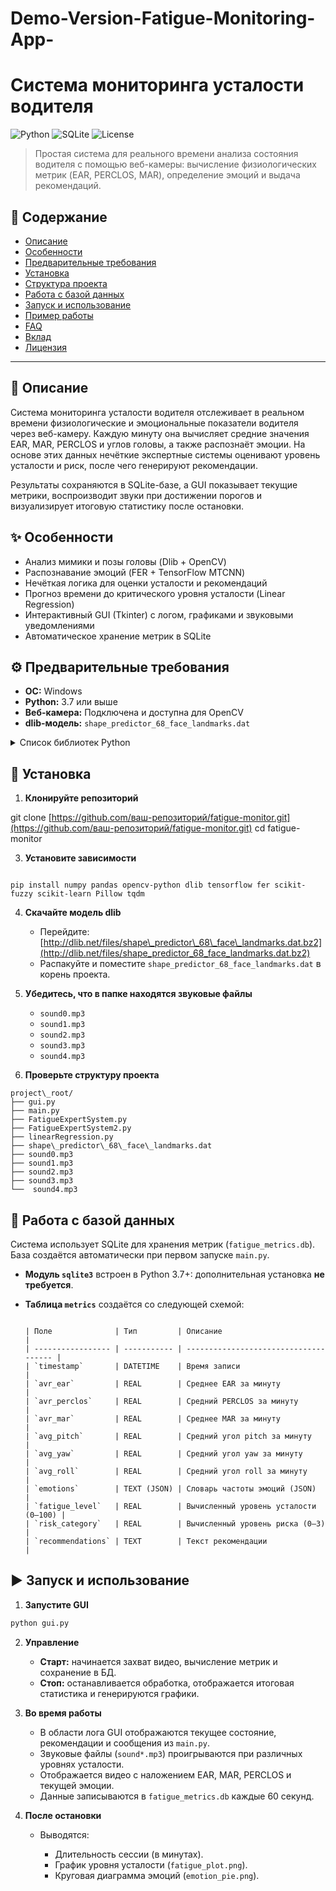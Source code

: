 # Demo-Version-Fatigue-Monitoring-App-
# Система мониторинга усталости водителя

![Python](https://img.shields.io/badge/python-3.7%2B-blue.svg) ![SQLite](https://img.shields.io/badge/SQLite-included-green.svg) ![License](https://img.shields.io/badge/license-MIT-lightgrey.svg)

> Простая система для реального времени анализа состояния водителя с помощью веб-камеры: вычисление физиологических метрик (EAR, PERCLOS, MAR), определение эмоций и выдача рекомендаций.

## 🔖 Содержание

* [Описание](#описание)
* [Особенности](#особенности)
* [Предварительные требования](#предварительные-требования)
* [Установка](#установка)
* [Структура проекта](#структура-проекта)
* [Работа с базой данных](#работа-с-базой-данных)
* [Запуск и использование](#запуск-и-использование)
* [Пример работы](#пример-работы)
* [FAQ](#faq)
* [Вклад](#вклад)
* [Лицензия](#лицензия)

---

## 📘 Описание

Система мониторинга усталости водителя отслеживает в реальном времени физиологические и эмоциональные показатели водителя через веб-камеру. Каждую минуту она вычисляет средние значения EAR, MAR, PERCLOS и углов головы, а также распознаёт эмоции. На основе этих данных нечёткие экспертные системы оценивают уровень усталости и риск, после чего генерируют рекомендации.

Результаты сохраняются в SQLite-базе, а GUI показывает текущие метрики, воспроизводит звуки при достижении порогов и визуализирует итоговую статистику после остановки.

## ✨ Особенности

* Анализ мимики и позы головы (Dlib + OpenCV)
* Распознавание эмоций (FER + TensorFlow MTCNN)
* Нечёткая логика для оценки усталости и рекомендаций
* Прогноз времени до критического уровня усталости (Linear Regression)
* Интерактивный GUI (Tkinter) с логом, графиками и звуковыми уведомлениями
* Автоматическое хранение метрик в SQLite

## ⚙ Предварительные требования

* **ОС:** Windows
* **Python:** 3.7 или выше
* **Веб-камера:** Подключена и доступна для OpenCV
* **dlib-модель:** `shape_predictor_68_face_landmarks.dat`

<details>
<summary>Список библиотек Python</summary>

```bash
numpy
pandas
opencv-python
dlib
tensorflow   # для FER (MTCNN)
fer
scikit-fuzzy
scikit-learn
Pillow
tqdm
```

</details>

## 🚀 Установка

1. **Клонируйте репозиторий**


git clone [https://github.com/ваш-репозиторий/fatigue-monitor.git](https://github.com/ваш-репозиторий/fatigue-monitor.git)
cd fatigue-monitor



3. **Установите зависимости**
````

pip install numpy pandas opencv-python dlib tensorflow fer scikit-fuzzy scikit-learn Pillow tqdm
````

4. **Скачайте модель dlib**

   * Перейдите: [http://dlib.net/files/shape\_predictor\_68\_face\_landmarks.dat.bz2](http://dlib.net/files/shape_predictor_68_face_landmarks.dat.bz2)
   * Распакуйте и поместите `shape_predictor_68_face_landmarks.dat` в корень проекта.

5. **Убедитесь, что в папке находятся звуковые файлы**

   * `sound0.mp3`
   * `sound1.mp3`
   * `sound2.mp3`
   * `sound3.mp3`
   * `sound4.mp3`

6. **Проверьте структуру проекта**
````
project\_root/
├── gui.py
├── main.py
├── FatigueExpertSystem.py
├── FatigueExpertSystem2.py
├── linearRegression.py
├── shape\_predictor\_68\_face\_landmarks.dat
├── sound0.mp3
├── sound1.mp3
├── sound2.mp3
├── sound3.mp3
└──  sound4.mp3

````



## 💾 Работа с базой данных

Система использует SQLite для хранения метрик (`fatigue_metrics.db`). База создаётся автоматически при первом запуске `main.py`.

* **Модуль `sqlite3`** встроен в Python 3.7+: дополнительная установка **не требуется**.

* **Таблица `metrics`** создаётся со следующей схемой:
   ```

  | Поле              | Тип         | Описание                              |
  | ----------------- | ----------- | ------------------------------------- |
  | `timestamp`       | DATETIME    | Время записи                          |
  | `avr_ear`         | REAL        | Среднее EAR за минуту                 |
  | `avr_perclos`     | REAL        | Средний PERCLOS за минуту             |
  | `avr_mar`         | REAL        | Среднее MAR за минуту                 |
  | `avg_pitch`       | REAL        | Средний угол pitch за минуту          |
  | `avg_yaw`         | REAL        | Средний угол yaw за минуту            |
  | `avg_roll`        | REAL        | Средний угол roll за минуту           |
  | `emotions`        | TEXT (JSON) | Словарь частоты эмоций (JSON)         |
  | `fatigue_level`   | REAL        | Вычисленный уровень усталости (0–100) |
  | `risk_category`   | REAL        | Вычисленный уровень риска (0–3)       |
  | `recommendations` | TEXT        | Текст рекомендации                    |
   ```



## ▶️ Запуск и использование




1. **Запустите GUI**

```bash
python gui.py
````

2. **Управление**

   * **Старт:** начинается захват видео, вычисление метрик и сохранение в БД.
   * **Стоп:** останавливается обработка, отображается итоговая статистика и генерируются графики.

4. **Во время работы**

   * В области лога GUI отображаются текущее состояние, рекомендации и сообщения из `main.py`.
   * Звуковые файлы (`sound*.mp3`) проигрываются при различных уровнях усталости.
   * Отображается видео с наложением EAR, MAR, PERCLOS и текущей эмоции.
   * Данные записываются в `fatigue_metrics.db` каждые 60 секунд.

5. **После остановки**

   * Выводятся:

     * Длительность сессии (в минутах).
     * График уровня усталости (`fatigue_plot.png`).
     * Круговая диаграмма эмоций (`emotion_pie.png`).

